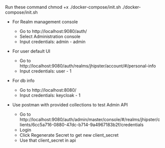 Run these command
    chmod +x ./docker-compose/init.sh
    ./docker-compose/init.sh

- For Realm management console
  - Go to http://localhost:9080/auth/
  - Select Administration console
  - Input credentials: admin - admin

- For user default UI
  - Go to http://localhost:9080/auth/realms/jhipster/account/#/personal-info
  - Input credentials: user - 1

- For db info
  - Go to http://localhost:8080/
  - Input credentials: keycloak - 1

- Use postman with provided collections to test Admin API
  - Go to http://localhost:9080/auth/admin/master/console/#/realms/jhipster/clients/6cc5a716-0880-47dc-b714-9a4967183b2f/credentials
  - Login
  - Click Regenerate Secret to get new client_secret
  - Use that client_secret in api